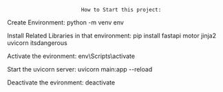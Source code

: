                             How to Start this project:

Create Environment:
    python -m venv env
    
Install Related Libraries in that environment:
    pip install fastapi motor jinja2 uvicorn itsdangerous

Activate the evironment:
    env\Scripts\activate

Start the uvicorn server:
    uvicorn main:app --reload

Deactivate the evironment:
    deactivate